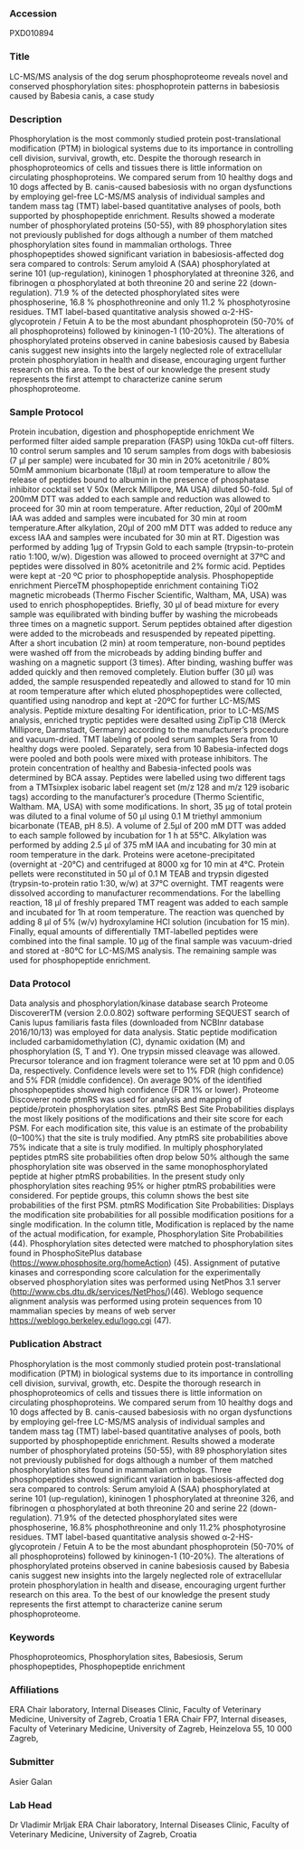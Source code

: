 ### Accession
PXD010894

### Title
LC-MS/MS analysis of the dog serum phosphoproteome reveals novel and conserved phosphorylation sites:  phosphoprotein patterns in babesiosis caused by Babesia canis, a case study

### Description
Phosphorylation is the most commonly studied protein post-translational modification (PTM) in biological systems due to its importance in controlling cell division, survival, growth, etc. Despite the thorough research in phosphoproteomics of cells and tissues there is little information on circulating phosphoproteins. We compared serum from 10 healthy dogs and 10 dogs affected by B. canis-caused babesiosis with no organ dysfunctions by employing gel-free LC-MS/MS analysis of individual samples and tandem mass tag (TMT) label-based quantitative analyses of pools, both supported by phosphopeptide enrichment. Results showed a moderate number of phosphorylated proteins (50-55), with 89 phosphorylation sites not previously published for dogs although a number of them matched phosphorylation sites found in mammalian orthologs. Three phosphopeptides showed significant variation in babesiosis-affected dog sera compared to controls: Serum amyloid A (SAA) phosphorylated at serine 101 (up-regulation), kininogen 1 phosphorylated at threonine 326, and fibrinogen α phosphorylated at both threonine 20 and serine 22 (down-regulation). 71.9 % of the detected phosphorylated sites were phosphoserine, 16.8 % phosphothreonine and only 11.2 % phosphotyrosine residues. TMT label-based quantitative analysis showed α-2-HS-glycoprotein / Fetuin A to be the most abundant phosphoprotein (50-70% of all phosphoproteins) followed by kininogen-1 (10-20%). The alterations of phosphorylated proteins observed in canine babesiosis caused by Babesia canis suggest new insights into the largely neglected role of extracellular protein phosphorylation in health and disease, encouraging urgent further research on this area. To the best of our knowledge the present study represents the first attempt to characterize canine serum phosphoproteome.

### Sample Protocol
Protein incubation, digestion and phosphopeptide enrichment We performed filter aided sample preparation (FASP) using 10kDa cut-off filters. 10 control serum samples and 10 serum samples from dogs with babesiosis (7 µl per sample) were incubated for 30 min in 20% acetonitrile / 80% 50mM ammonium bicarbonate (18µl) at room temperature to allow the release of peptides bound to albumin in the presence of phosphatase inhibitor cocktail set V 50x (Merck Millipore, MA USA) diluted 50-fold. 5µl of 200mM DTT was added to each sample and reduction was allowed to proceed for 30 min at room temperature. After reduction, 20µl of 200mM IAA was added and samples were incubated for 30 min at room temperature.After alkylation, 20µl of 200 mM DTT was added to reduce any excess IAA and samples were incubated for 30 min at RT. Digestion was performed by adding 1µg of Trypsin Gold to each sample (trypsin-to-protein ratio 1:100, w/w). Digestion was allowed to proceed overnight at 37ºC and peptides were dissolved in 80% acetonitrile and 2% formic acid. Peptides were kept at -20 ºC prior to phosphopeptide analysis.   Phosphopeptide enrichment PierceTM phosphopeptide enrichment containing TiO2 magnetic microbeads (Thermo Fischer Scientific, Waltham, MA, USA) was used to enrich phosphopeptides. Briefly, 30 µl of bead mixture for every sample was equilibrated with binding buffer by washing the microbeads three times on a magnetic support. Serum peptides obtained after digestion were added to the microbeads and resuspended by repeated pipetting. After a short incubation (2 min) at room temperature, non-bound peptides were washed off from the microbeads by adding binding buffer and washing on a magnetic support (3 times). After binding, washing buffer was added quickly and then removed completely. Elution buffer (30 µl) was added, the sample resuspended repeatedly and allowed to stand for 10 min at room temperature after which eluted phosphopeptides were collected, quantified using nanodrop and kept at -20ºC for further LC-MS/MS analysis.    Peptide mixture desalting  For identification, prior to LC-MS/MS analysis, enriched tryptic peptides were desalted using ZipTip C18 (Merck Millipore, Darmstadt, Germany) according to the manufacturer’s procedure and vacuum-dried.   TMT labeling of pooled serum samples Sera from 10 healthy dogs were pooled. Separately, sera from 10 Babesia-infected dogs were pooled and both pools were mixed with protease inhibitors.  The protein concentration of healthy and Babesia-infected pools was determined by BCA assay. Peptides were labelled using two different tags from a TMTsixplex isobaric label reagent set  (m/z 128 and m/z 129 isobaric tags) according to the manufacturer’s procedure (Thermo Scientific, Waltham. MA, USA) with some modifications. In short, 35 µg of total protein was diluted to a final volume of 50 µl using 0.1 M triethyl ammonium bicarbonate (TEAB, pH 8.5). A volume of 2.5µl of 200 mM DTT was added to each sample followed by incubation for 1 h at 55°C. Alkylation was performed by adding 2.5 µl of 375 mM IAA and incubating for 30 min at room temperature in the dark. Proteins were acetone-precipitated (overnight at -20°C) and centrifuged at 8000 xg for 10 min at 4°C. Protein pellets were reconstituted in 50 µl of 0.1 M TEAB and trypsin digested (trypsin-to-protein ratio 1:30, w/w) at 37°C overnight. TMT reagents were dissolved according to manufacturer recommendations. For the labelling reaction, 18 µl of freshly prepared TMT reagent was added to each sample and incubated for 1h at room temperature. The reaction was quenched by adding 8 µl of 5% (w/v) hydroxylamine HCl solution (incubation for 15 min). Finally, equal amounts of differentially TMT-labelled peptides were combined into the final sample. 10 µg of the final sample was vacuum-dried and stored at -80°C for LC-MS/MS analysis. The remaining sample was used for phosphopeptide enrichment.

### Data Protocol
Data analysis and phosphorylation/kinase database search Proteome DiscovererTM (version 2.0.0.802) software performing SEQUEST search of Canis lupus familiaris fasta files (downloaded from NCBInr database 2016/10/13) was employed for data analysis. Static peptide modification included carbamidomethylation (C), dynamic oxidation (M) and phosphorylation (S, T and Y). One trypsin missed cleavage was allowed. Precursor tolerance and ion fragment tolerance were set at 10 ppm and 0.05 Da, respectively. Confidence levels were set to 1% FDR (high confidence) and 5% FDR (middle confidence). On average 90% of the identified phosphopeptides showed high confidence (FDR 1% or lower).   Proteome Discoverer node ptmRS was used for analysis and mapping of peptide/protein phosphorylation sites. ptmRS Best Site Probabilities displays the most likely positions of the modifications and their site score for each PSM. For each modification site, this value is an estimate of the probability (0–100%) that the site is truly modified. Any ptmRS site probabilities above 75% indicate that a site is truly modified. In multiply phosphorylated peptides ptmRS site probabilities often drop below 50% although the same phosphorylation site was observed in the same monophosphorylated peptide at higher ptmRS probabilities. In the present study only phosphorylation sites reaching 95% or higher ptmRS probabilities were considered.  For peptide groups, this column shows the best site probabilities of the first PSM. ptmRS Modification Site Probabilities: Displays the modification site probabilities for all possible modification positions for a single modification. In the column title, Modification is replaced by the name of the actual modification, for example, Phosphorylation Site Probabilities (44). Phosphorylation sites detected were matched to phosphorylation sites found in PhosphoSitePlus database (https://www.phosphosite.org/homeAction) (45). Assignment of putative kinases and corresponding score calculation for the experimentally observed phosphorylation sites was performed using NetPhos 3.1 server (http://www.cbs.dtu.dk/services/NetPhos/)(46). Weblogo sequence alignment analysis was performed using protein sequences from 10 mammalian species by means of web server https://weblogo.berkeley.edu/logo.cgi (47).

### Publication Abstract
Phosphorylation is the most commonly studied protein post-translational modification (PTM) in biological systems due to its importance in controlling cell division, survival, growth, etc. Despite the thorough research in phosphoproteomics of cells and tissues there is little information on circulating phosphoproteins. We compared serum from 10 healthy dogs and 10 dogs affected by B. canis-caused babesiosis with no organ dysfunctions by employing gel-free LC-MS/MS analysis of individual samples and tandem mass tag (TMT) label-based quantitative analyses of pools, both supported by phosphopeptide enrichment. Results showed a moderate number of phosphorylated proteins (50-55), with 89 phosphorylation sites not previously published for dogs although a number of them matched phosphorylation sites found in mammalian orthologs. Three phosphopeptides showed significant variation in babesiosis-affected dog sera compared to controls: Serum amyloid A (SAA) phosphorylated at serine 101 (up-regulation), kininogen 1 phosphorylated at threonine 326, and fibrinogen &#x3b1; phosphorylated at both threonine 20 and serine 22 (down-regulation). 71.9% of the detected phosphorylated sites were phosphoserine, 16.8% phosphothreonine and only 11.2% phosphotyrosine residues. TMT label-based quantitative analysis showed &#x3b1;-2-HS-glycoprotein / Fetuin A to be the most abundant phosphoprotein (50-70% of all phosphoproteins) followed by kininogen-1 (10-20%). The alterations of phosphorylated proteins observed in canine babesiosis caused by Babesia canis suggest new insights into the largely neglected role of extracellular protein phosphorylation in health and disease, encouraging urgent further research on this area. To the best of our knowledge the present study represents the first attempt to characterize canine serum phosphoproteome.

### Keywords
Phosphoproteomics, Phosphorylation sites, Babesiosis, Serum phosphopeptides, Phosphopeptide enrichment

### Affiliations
ERA Chair laboratory, Internal Diseases Clinic, Faculty of Veterinary Medicine, University of Zagreb, Croatia
1 ERA Chair FP7, Internal diseases, Faculty of Veterinary Medicine, University of Zagreb, Heinzelova 55, 10 000 Zagreb,


### Submitter
Asier Galan

### Lab Head
Dr Vladimir Mrljak
ERA Chair laboratory, Internal Diseases Clinic, Faculty of Veterinary Medicine, University of Zagreb, Croatia


